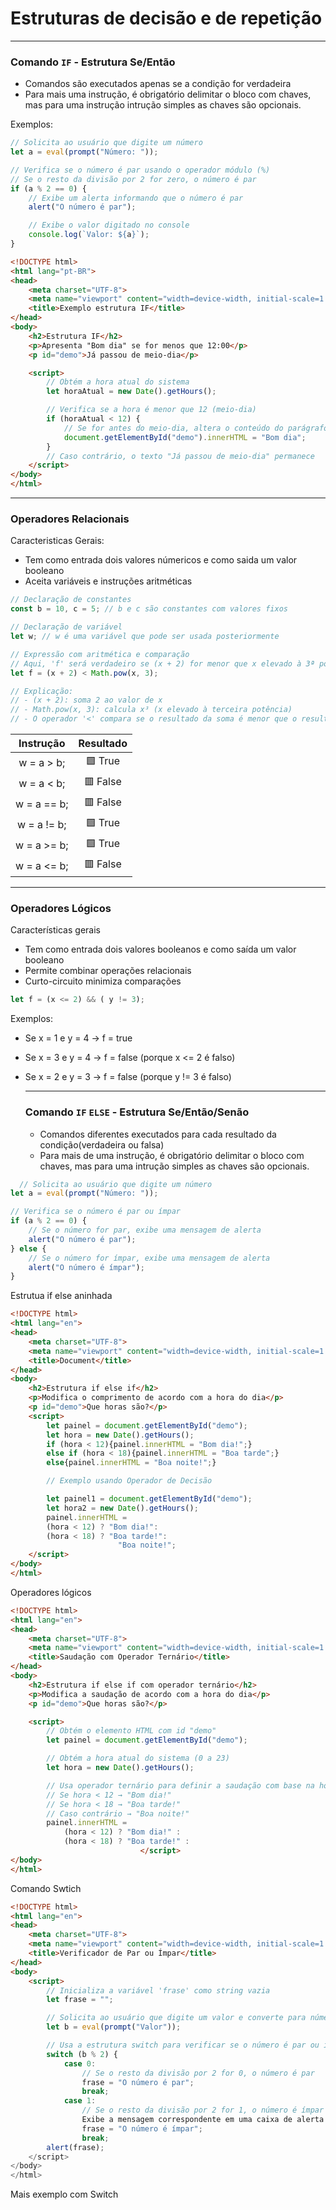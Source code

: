 # Estruturas de decisão e de repetição
---

### Comando `IF` - Estrutura Se/Então
- Comandos são executados apenas se a condição for verdadeira
- Para mais uma instrução, é obrigatório delimitar o bloco com chaves, mas para uma instrução intrução simples as chaves são opcionais.

Exemplos:
```javascript
// Solicita ao usuário que digite um número
let a = eval(prompt("Número: "));

// Verifica se o número é par usando o operador módulo (%)
// Se o resto da divisão por 2 for zero, o número é par
if (a % 2 == 0) {
    // Exibe um alerta informando que o número é par
    alert("O número é par");

    // Exibe o valor digitado no console
    console.log(`Valor: ${a}`);
}
```


```html
<!DOCTYPE html>
<html lang="pt-BR">
<head>
    <meta charset="UTF-8">
    <meta name="viewport" content="width=device-width, initial-scale=1.0">
    <title>Exemplo estrutura IF</title>
</head>
<body>
    <h2>Estrutura IF</h2>
    <p>Apresenta "Bom dia" se for menos que 12:00</p>
    <p id="demo">Já passou de meio-dia</p>

    <script>
        // Obtém a hora atual do sistema
        let horaAtual = new Date().getHours();

        // Verifica se a hora é menor que 12 (meio-dia)
        if (horaAtual < 12) {
            // Se for antes do meio-dia, altera o conteúdo do parágrafo com id "demo"
            document.getElementById("demo").innerHTML = "Bom dia";
        }
        // Caso contrário, o texto "Já passou de meio-dia" permanece
    </script>
</body>
</html>
```

---

### Operadores Relacionais
Caracteristicas Gerais:
- Tem como entrada dois valores númericos e como saida um valor booleano
- Aceita variáveis e instruções aritméticas
```javascript
// Declaração de constantes
const b = 10, c = 5; // b e c são constantes com valores fixos

// Declaração de variável
let w; // w é uma variável que pode ser usada posteriormente

// Expressão com aritmética e comparação
// Aqui, 'f' será verdadeiro se (x + 2) for menor que x elevado à 3ª potência
let f = (x + 2) < Math.pow(x, 3);

// Explicação:
// - (x + 2): soma 2 ao valor de x
// - Math.pow(x, 3): calcula x³ (x elevado à terceira potência)
// - O operador '<' compara se o resultado da soma é menor que o resultado da exponenciação
```

| Instrução | Resultado |
|:---------:|:---------:|
| w = a > b; | 🟩 True |
| w = a < b; | 🟥 False |
| w = a == b; | 🟥 False |
| w = a != b; | 🟩 True |
| w = a >= b; |🟩 True |
| w = a <= b; | 🟥 False |

---

### Operadores Lógicos
Características gerais
- Tem como entrada dois valores booleanos e como saída um valor booleano
- Permite combinar operações relacionais
- Curto-circuito minimiza comparações

```javascript
let f = (x <= 2) && ( y != 3);
```

Exemplos:
- Se x = 1 e y = 4 → f = true
- Se x = 3 e y = 4 → f = false (porque x <= 2 é falso)
- Se x = 2 e y = 3 → f = false (porque y != 3 é falso)

  ---

  ### Comando `IF` `ELSE` - Estrutura Se/Então/Senão
  - Comandos diferentes executados para cada resultado da condição(verdadeira ou falsa)
  - Para mais de uma instrução, é obrigatório delimitar o bloco com chaves, mas para uma intrução simples as chaves são opcionais.
 
```javascript
  // Solicita ao usuário que digite um número
let a = eval(prompt("Número: "));

// Verifica se o número é par ou ímpar
if (a % 2 == 0) {
    // Se o número for par, exibe uma mensagem de alerta
    alert("O número é par");
} else {
    // Se o número for ímpar, exibe uma mensagem de alerta
    alert("O número é ímpar");
}
```

Estrutua if else aninhada

```html
<!DOCTYPE html>
<html lang="en">
<head>
    <meta charset="UTF-8">
    <meta name="viewport" content="width=device-width, initial-scale=1.0">
    <title>Document</title>
</head>
<body>
    <h2>Estrutura if else if</h2>
    <p>Modifica o comprimento de acordo com a hora do dia</p>
    <p id="demo">Que horas são?</p>
    <script>
        let painel = document.getElementById("demo");
        let hora = new Date().getHours();
        if (hora < 12){painel.innerHTML = "Bom dia!";}
        else if (hora < 18){painel.innerHTML = "Boa tarde";}
        else{painel.innerHTML = "Boa noite!";}

        // Exemplo usando Operador de Decisão

        let painel1 = document.getElementById("demo");
        let hora2 = new Date().getHours();
        painel.innerHTML = 
        (hora < 12) ? "Bom dia!":
        (hora < 18) ? "Boa tarde!":
                        "Boa noite!";
    </script>
</body>
</html>
```

Operadores lógicos
```html
<!DOCTYPE html>
<html lang="en">
<head>
    <meta charset="UTF-8">
    <meta name="viewport" content="width=device-width, initial-scale=1.0">
    <title>Saudação com Operador Ternário</title>
</head>
<body>
    <h2>Estrutura if else if com operador ternário</h2>
    <p>Modifica a saudação de acordo com a hora do dia</p>
    <p id="demo">Que horas são?</p>

    <script>
        // Obtém o elemento HTML com id "demo"
        let painel = document.getElementById("demo");

        // Obtém a hora atual do sistema (0 a 23)
        let hora = new Date().getHours();

        // Usa operador ternário para definir a saudação com base na hora
        // Se hora < 12 → "Bom dia!"
        // Se hora < 18 → "Boa tarde!"
        // Caso contrário → "Boa noite!"
        painel.innerHTML = 
            (hora < 12) ? "Bom dia!" :
            (hora < 18) ? "Boa tarde!" :
                             </script>
</body>
</html>
```
Comando Swtich 
```html
<!DOCTYPE html>
<html lang="en">
<head>
    <meta charset="UTF-8">
    <meta name="viewport" content="width=device-width, initial-scale=1.0">
    <title>Verificador de Par ou Ímpar</title>
</head>
<body>
    <script>
        // Inicializa a variável 'frase' como string vazia
        let frase = "";

        // Solicita ao usuário que digite um valor e converte para número usando eval
        let b = eval(prompt("Valor"));

        // Usa a estrutura switch para verificar se o número é par ou ímpar
        switch (b % 2) {
            case 0:
                // Se o resto da divisão por 2 for 0, o número é par
                frase = "O número é par";
                break;
            case 1:
                // Se o resto da divisão por 2 for 1, o número é ímpar
                Exibe a mensagem correspondente em uma caixa de alerta
                frase = "O número é ímpar";
                break;
        alert(frase);
    </script>
</body>
</html>
```
Mais exemplo com Switch
```html
```
